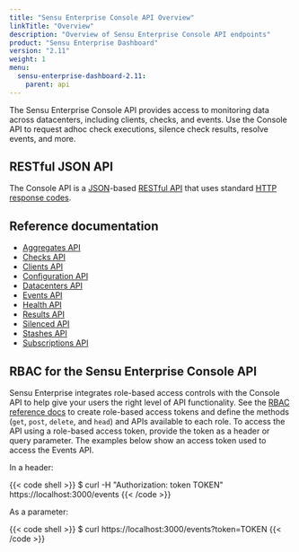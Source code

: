 ```yaml
---
title: "Sensu Enterprise Console API Overview"
linkTitle: "Overview"
description: "Overview of Sensu Enterprise Console API endpoints"
product: "Sensu Enterprise Dashboard"
version: "2.11"
weight: 1
menu:
  sensu-enterprise-dashboard-2.11:
    parent: api
---
```


The Sensu Enterprise Console API provides access to monitoring data across datacenters,
including clients, checks, and events.
Use the Console API to request adhoc check executions, silence check results, resolve events, and more.

## RESTful JSON API

The Console API is a [JSON][4]-based [RESTful API][5] that uses standard [HTTP response codes][6].

## Reference documentation

- [Aggregates API](../aggregates)
- [Checks API](../checks)
- [Clients API](../clients)
- [Configuration API](../config)
- [Datacenters API](../datacenters)
- [Events API](../events)
- [Health API](../health)
- [Results API](../results)
- [Silenced API](../silenced)
- [Stashes API](../stashes)
- [Subscriptions API](../subscriptions)

## RBAC for the Sensu Enterprise Console API

Sensu Enterprise integrates role-based access controls with the Console API to help give your users the right level of API functionality.
See the [RBAC reference docs][7] to create role-based access tokens and define the methods (`get`, `post`, `delete`, and `head`) and APIs available to each role.
To access the API using a role-based access token, provide the token as a header or query parameter.
The examples below show an access token used to access the Events API.

In a header:

{{< code shell >}}
$ curl -H "Authorization: token TOKEN" https://localhost:3000/events
{{< /code >}}

As a parameter:

{{< code shell >}}
$ curl https://localhost:3000/events?token=TOKEN
{{< /code >}}

[4]:  http://www.json.org/
[5]:  https://en.wikipedia.org/wiki/Representational_state_transfer
[6]:  https://en.wikipedia.org/wiki/List_of_HTTP_status_codes
[7]:  ../../rbac/overview/#rbac-for-the-sensu-enterprise-console-api
